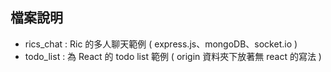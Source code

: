 檔案說明
------
* rics_chat : Ric 的多人聊天範例  ( express.js、mongoDB、socket.io )
* todo_list : 為 React 的 todo list 範例 ( origin 資料夾下放著無 react 的寫法 )

